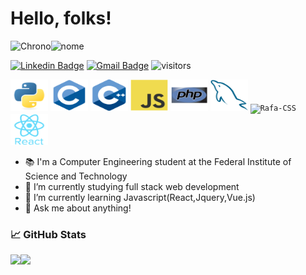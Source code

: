 # Hello, folks!


![Chrono](https://user-images.githubusercontent.com/100427890/169617336-9c3c972b-19ca-4ee1-8e5d-4067525e7585.gif)![nome](https://user-images.githubusercontent.com/100427890/200104116-ed81a33b-ba4e-4c70-a7c9-aa20b3a75c9a.gif)


[![Linkedin Badge](https://img.shields.io/badge/-aryelsouza-blue?style=flat-square&logo=Linkedin&logoColor=white&link=https://www.linkedin.com/in/aryel-souza/)](https://www.linkedin.com/in/aryel-souza/)
[![Gmail Badge](https://img.shields.io/badge/-aryel.aryano@gmail.com-c14438?style=flat-square&logo=Gmail&logoColor=white&link=mailto:aryel.aryano@gmail.com)](mailto:aryel.aryano@gmail.com)
![visitors](https://visitor-badge.glitch.me/badge?page_id=AryelSouza.AryelSouza)


<code><img alt="Python" height="50" width="60" src="https://raw.githubusercontent.com/devicons/devicon/master/icons/python/python-original.svg"></code>
<code><img alt="C" height="50" width="60" src="https://raw.githubusercontent.com/devicons/devicon/master/icons/c/c-original.svg"></code>
<code><img alt="C++" height="50" width="60" src="https://raw.githubusercontent.com/devicons/devicon/master/icons/cplusplus/cplusplus-original.svg"></code>
<code><img alt="JS" height="50" width="60" src="https://raw.githubusercontent.com/devicons/devicon/master/icons/javascript/javascript-original.svg"></code>
<code><img alt="PHP" height="50" width="60" src="https://raw.githubusercontent.com/devicons/devicon/master/icons/php/php-original.svg"></code>
<code><img alt="SQL" height="50" width="60" src="https://raw.githubusercontent.com/devicons/devicon/master/icons/mysql/mysql-original.svg"></code>
<code><img alt="Rafa-CSS" height="50" width="60" src="https://cdn.jsdelivr.net/gh/devicons/devicon/icons/jupyter/jupyter-original-wordmark.svg" 
  /></code>
<code><img alt="React" height="50" width="60" src="https://github.com/devicons/devicon/blob/master/icons/react/react-original-wordmark.svg" 
  /></code>

- 📚 I'm a Computer Engineering student at the Federal Institute of Science and Technology
- 🔭 I’m currently studying full stack web development
- 🌱 I’m currently learning Javascript(React,Jquery,Vue.js)
- 💬 Ask me about anything!


### &#x1f4c8; GitHub Stats
<img height="170em" src="https://github-readme-stats.vercel.app/api?username=AryelSouza&show_icons=true&theme=merko&include_all_commits=true&count_private=true"/><img height="170em" src="https://github-readme-stats.vercel.app/api/top-langs/?username=AryelSouza&layout=compact&langs_count=7&theme=merko"/>


